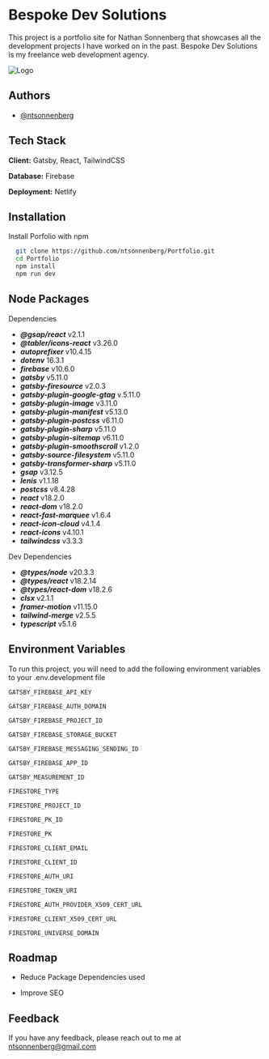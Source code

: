 # Bespoke Dev Solutions

This project is a portfolio site for Nathan Sonnenberg that showcases all the development projects I have worked on in the past. Bespoke Dev Solutions is my freelance web development agency.

![Logo](https://firebasestorage.googleapis.com/v0/b/portfolio-401812.appspot.com/o/bespoke-white-no-bg.png?alt=media&token=80aee307-f24a-4136-9664-fd88dec5a9a8)

## Authors

- [@ntsonnenberg](https://github.com/ntsonnenberg)

## Tech Stack

**Client:** Gatsby, React, TailwindCSS

**Database:** Firebase

**Deployment:** Netlify

## Installation

Install Porfolio with npm

```bash
  git clone https://github.com/ntsonnenberg/Portfolio.git
  cd Portfolio
  npm install
  npm run dev
```

## Node Packages

Dependencies

- **_@gsap/react_** v2.1.1
- **_@tabler/icons-react_** v3.26.0
- **_autoprefixer_** v10.4.15
- **_dotenv_** 16.3.1
- **_firebase_** v10.6.0
- **_gatsby_** v5.11.0
- **_gatsby-firesource_** v2.0.3
- **_gatsby-plugin-google-gtag_** v.5.11.0
- **_gatsby-plugin-image_** v3.11.0
- **_gatsby-plugin-manifest_** v5.13.0
- **_gatsby-plugin-postcss_** v6.11.0
- **_gatsby-plugin-sharp_** v5.11.0
- **_gatsby-plugin-sitemap_** v6.11.0
- **_gatsby-plugin-smoothscroll_** v1.2.0
- **_gatsby-source-filesystem_** v5.11.0
- **_gatsby-transformer-sharp_** v5.11.0
- **_gsap_** v3.12.5
- **_lenis_** v1.1.18
- **_postcss_** v8.4.28
- **_react_** v18.2.0
- **_react-dom_** v18.2.0
- **_react-fast-marquee_** v1.6.4
- **_react-icon-cloud_** v4.1.4
- **_react-icons_** v4.10.1
- **_tailwindcss_** v3.3.3

Dev Dependencies

- **_@types/node_** v20.3.3
- **_@types/react_** v18.2.14
- **_@types/react-dom_** v18.2.6
- **_clsx_** v2.1.1
- **_framer-motion_** v11.15.0
- **_tailwind-merge_** v2.5.5
- **_typescript_** v5.1.6

## Environment Variables

To run this project, you will need to add the following environment variables to your .env.development file

`GATSBY_FIREBASE_API_KEY`

`GATSBY_FIREBASE_AUTH_DOMAIN`

`GATSBY_FIREBASE_PROJECT_ID`

`GATSBY_FIREBASE_STORAGE_BUCKET`

`GATSBY_FIREBASE_MESSAGING_SENDING_ID`

`GATSBY_FIREBASE_APP_ID`

`GATSBY_MEASUREMENT_ID`

`FIRESTORE_TYPE`

`FIRESTORE_PROJECT_ID`

`FIRESTORE_PK_ID`

`FIRESTORE_PK`

`FIRESTORE_CLIENT_EMAIL`

`FIRESTORE_CLIENT_ID`

`FIRESTORE_AUTH_URI`

`FIRESTORE_TOKEN_URI`

`FIRESTORE_AUTH_PROVIDER_X509_CERT_URL`

`FIRESTORE_CLIENT_X509_CERT_URL`

`FIRESTORE_UNIVERSE_DOMAIN`

## Roadmap

- Reduce Package Dependencies used

- Improve SEO

## Feedback

If you have any feedback, please reach out to me at ntsonnenberg@gmail.com
